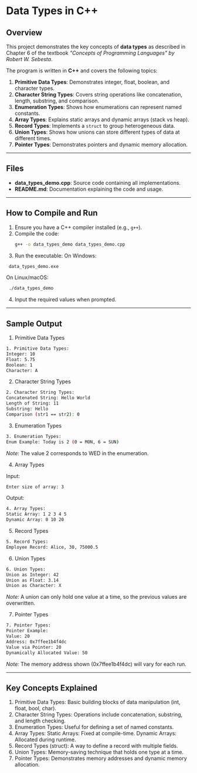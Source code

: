 # Data Types in C++

## Overview

This project demonstrates the key concepts of **data types** as described in Chapter 6 of the textbook *"Concepts of Programming Languages" by Robert W. Sebesta*.

The program is written in **C++** and covers the following topics:
1. **Primitive Data Types**: Demonstrates integer, float, boolean, and character types.
2. **Character String Types**: Covers string operations like concatenation, length, substring, and comparison.
3. **Enumeration Types**: Shows how enumerations can represent named constants.
4. **Array Types**: Explains static arrays and dynamic arrays (stack vs heap).
5. **Record Types**: Implements a `struct` to group heterogeneous data.
6. **Union Types**: Shows how unions can store different types of data at different times.
7. **Pointer Types**: Demonstrates pointers and dynamic memory allocation.

---

## Files
- **data_types_demo.cpp**: Source code containing all implementations.
- **README.md**: Documentation explaining the code and usage.

---

## How to Compile and Run
1. Ensure you have a C++ compiler installed (e.g., `g++`).
2. Compile the code:
   ```bash
   g++ -o data_types_demo data_types_demo.cpp
    ```
3. Run the executable:
On Windows:
 ```bash
  data_types_demo.exe
 ```
On Linux/macOS:
 ```bash
  ./data_types_demo
 ```
4. Input the required values when prompted.

---

## Sample Output
1. Primitive Data Types
 ```bash
1. Primitive Data Types:
Integer: 10
Float: 5.75
Boolean: 1
Character: A
 ```

2. Character String Types
 ```bash
2. Character String Types:
Concatenated String: Hello World
Length of String: 11
Substring: Hello
Comparison (str1 == str2): 0
 ```

3. Enumeration Types
 ```bash
3. Enumeration Types:
Enum Example: Today is 2 (0 = MON, 6 = SUN)
 ```
_Note:_ The value 2 corresponds to WED in the enumeration.

4. Array Types

Input:
 ```bash
Enter size of array: 3
 ```
Output:
 ```bash
4. Array Types:
Static Array: 1 2 3 4 5 
Dynamic Array: 0 10 20
 ```

5. Record Types
 ```bash
5. Record Types:
Employee Record: Alice, 30, 75000.5
 ```

6. Union Types
 ```bash
6. Union Types:
Union as Integer: 42
Union as Float: 3.14
Union as Character: X
 ```
_Note:_ A union can only hold one value at a time, so the previous values are overwritten.

7. Pointer Types
 ```bash
7. Pointer Types:
Pointer Example: 
Value: 20
Address: 0x7ffee1b4f4dc
Value via Pointer: 20
Dynamically Allocated Value: 50
 ```
_Note:_ The memory address shown (0x7ffee1b4f4dc) will vary for each run.

---

## Key Concepts Explained
1. Primitive Data Types: Basic building blocks of data manipulation (int, float, bool, char).
2. Character String Types: Operations include concatenation, substring, and length checking.
3. Enumeration Types: Useful for defining a set of named constants.
4. Array Types:
Static Arrays: Fixed at compile-time.
Dynamic Arrays: Allocated during runtime.
5. Record Types (struct): A way to define a record with multiple fields.
6. Union Types: Memory-saving technique that holds one type at a time.
7. Pointer Types:
Demonstrates memory addresses and dynamic memory allocation.
